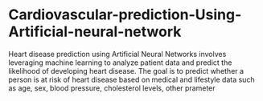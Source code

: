 # Cardiovascular-prediction-Using-Artificial-neural-network
Heart disease prediction using Artificial Neural Networks involves leveraging machine learning to analyze patient data and predict the likelihood of developing heart disease. The goal is to predict whether a person is at risk of heart disease based on medical and lifestyle data such as age, sex, blood pressure, cholesterol levels, other prameter
